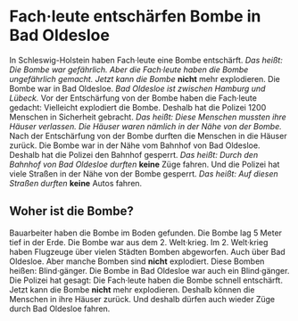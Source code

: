 # Fach·leute entschärfen Bombe in Bad Oldesloe

In Schleswig-Holstein haben Fach·leute eine Bombe entschärft. *Das heißt:* 
*Die Bombe war gefährlich.* 
*Aber die Fach·leute haben die Bombe ungefährlich gemacht.* 
*Jetzt kann die Bombe* **nicht** mehr explodieren. Die Bombe war in Bad Oldesloe. 
*Bad Oldesloe ist zwischen Hamburg und Lübeck.* 
Vor der Entschärfung von der Bombe haben die Fach·leute gedacht: Vielleicht explodiert die Bombe. Deshalb hat die Polizei 1200 Menschen in Sicherheit gebracht. *Das heißt:* 
*Diese Menschen mussten ihre Häuser verlassen.* 
*Die Häuser waren nämlich in der Nähe von der Bombe.* Nach der Entschärfung von der Bombe durften die Menschen in die Häuser zurück. 
Die Bombe war in der Nähe vom Bahnhof von Bad Oldesloe. Deshalb hat die Polizei den Bahnhof gesperrt. *Das heißt:* 
*Durch den Bahnhof von Bad Oldesloe durften* **keine** Züge fahren. Und die Polizei hat viele Straßen in der Nähe von der Bombe gesperrt. *Das heißt:* 
*Auf diesen Straßen durften* **keine** Autos fahren. 

## Woher ist die Bombe?
Bauarbeiter haben die Bombe im Boden gefunden. Die Bombe lag 5 Meter tief in der Erde. Die Bombe war aus dem 2. Welt·krieg. Im 2. Welt·krieg haben Flugzeuge über vielen Städten Bomben abgeworfen. Auch über Bad Oldesloe. Aber manche Bomben sind **nicht** explodiert. Diese Bomben heißen: Blind·gänger. Die Bombe in Bad Oldesloe war auch ein Blind·gänger. 
Die Polizei hat gesagt: Die Fach·leute haben die Bombe schnell entschärft. Jetzt kann die Bombe **nicht** mehr explodieren. Deshalb können die Menschen in ihre Häuser zurück. Und deshalb dürfen auch wieder Züge durch Bad Oldesloe fahren. 
